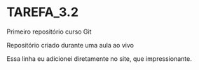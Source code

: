 # TAREFA_3.2
 Primeiro repositório curso Git
 
Repositório criado durante uma aula ao vivo

Essa linha eu adicionei diretamente no site, que impressionante.
